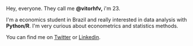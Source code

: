 <p>Hey, everyone. They call me <strong> @vitorhfv,&nbsp;</strong>i'm 23.</p>
<p>I'm a economics student in Brazil and really interested in data analysis with <strong>Python/R</strong>. I'm very curious about econometrics and statistics methods. </p>
<p>You can find me on <a href="http://twitter.com/vitorfvieir">Twitter</a> or <a href="https://www.linkedin.com/in/vitor-vieira-832468220/">Linkedin</a>.</p>
